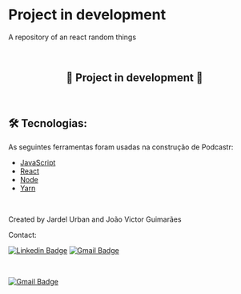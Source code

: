 # Project in development
<p>A repository of an react random things</p>
<br>
<h2 align="center">&#x1F6A7 Project in development &#x1F6A7</h2>
<br>
<h2>&#x1F6E0 Tecnologias:</h2>
<p align="justify">As seguintes ferramentas foram usadas na construção de Podcastr:</p>
<ul>
    <li><a href="https://developer.mozilla.org/pt-BR/docs/Web/JavaScript/About_JavaScript">JavaScript</a></li>
    <li><a href="https://reactjs.org/">React</a></li>
    <li><a href="https://nodejs.org/en/about/">Node</a></li>
    <li><a href="https://yarnpkg.com/">Yarn</a></li>
</ul>
<br>
<p>Created by Jardel Urban and João Victor Guimarães</p>

<p>Contact:</p>

[![Linkedin Badge](https://img.shields.io/badge/-Jardel-blue?style=flat-square&logo=Linkedin&logoColor=white&link=https://www.linkedin.com/in/jardel-urban-906519199/)](https://www.linkedin.com/in/jardel-urban-906519199/)
[![Gmail Badge](https://img.shields.io/badge/-jardelurban3@gmail.com-c14438?style=flat-square&logo=Gmail&logoColor=white&link=mailto:jardelurban3@gmail.com)](mailto:jardelurban3@gmail.com)

<br>

[![Gmail Badge](https://img.shields.io/badge/-vivito2@gmail.com-c14438?style=flat-square&logo=Gmail&logoColor=white&link=mailto:vivito2@gmail.com)](mailto:vivito2@gmail.com)